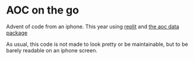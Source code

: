# AOC on the go
Advent of code from an iphone. This year using [replit](https://repl.it) and [the aoc data package](https://pypi.org/project/advent-of-code-data/)

As usual, this code is not made to look pretty or be maintainable, but to be barely readable on an iphone screen.